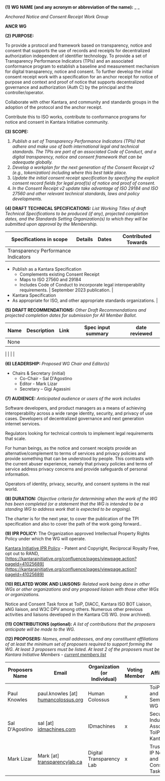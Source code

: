 **(1) WG NAME (and any acronym or abbreviation of the name):** _ _

_Anchored Notice and Consent Receipt Work Group_

**ANCR**   **WG**

**(2) PURPOSE:**

To provide a protocol and framework based on transparency, notice and consent that supports the use of records and receipts for decentralized authorization independent of identifier technology. To provide a set of Transparency Performance Indicators (TPIs) and an associated conformance program to establish a baseline and measurement mechanism for digital transparency, notice and consent. To further develop the initial consent receipt work with a specification for an anchor receipt for notice of purpose and context and proof of notice that supports decentralized governance and authorization (Auth C) by the principal and the controller/operator.

Collaborate with other Kantara, and community and standards groups in the adoption of the protocol and the anchor receipt.

Contribute this to ISO works, contribute to conformance programs for notice and consent in Kantara Initiative community.

**(3) SCOPE:**

1. _Publish a set of Transparency Performance Indicators (TPIs) that adhere and make use of both international legal and technical standards. The TPIs are part of an associated Code of Conduct, and a digital transparency, notice and consent framework that can be adeequate globally._
2. _Develop a workplan for the next generation of the Consent Receipt v2 (e.g., tokenization) including where this best takle place._
  1. _Update the initial consent receipt specification by specifying the explicit consent record fields for legal proof(s) of notice and proof of consent._
  2. _In the Consent Receipt v2 update take advantage of ISO 29184 and ISO 27560 and other relevant technical standards, laws and policy developments._

**(4) DRAFT TECHNICAL SPECIFICATIONS:** _List Working Titles of draft Technical Specifications to be produced_ _(if any), projected completion dates, and the Standards Setting Organization(s) to which they will be submitted upon approval by the Membership._

| Specifications in scope | **Details** | **Dates** | **Contributed Towards** |
| --- | --- | --- | --- |
| Transparency Performance Indicators |
- Publish as a Kantara Specification
  - Complements existing Consent Receipt
  - Maps to ISO 27560 and 29184
  - Includes Code of Conduct to incorporate legal interoperability requirements.
 | September 2023 publication. |
- Kantara Specification
- As appropriate for ISO, and other appropriate standards organizations.
 |

**(5) DRAFT RECOMMENDATIONS:** _Other Draft Recommendations and projected completion dates for_ _submission for All Member Ballot._

| **Name** | **Description** | **Link** | **Spec input summary** | **date reviewed** |
| --- | --- | --- | --- | --- |
| None |
 |
 |
 |
 |

**(6) LEADERSHIP:** _Proposed WG Chair and Editor(s)_

- Chairs & Secretary (initial)
  - Co-Chair - Sal D'Agostino
  - Editor - Mark Lizar
  - Secretary – Gigi Agassini

**(7) AUDIENCE:** _Anticipated audience or users of the work includes_

Software developers, and product managers as a means of achieving interoperability across a wide range identity, security, and privacy of use cases. Developers of decentralized governance and next generation internet services.

Regulators looking for technical controls to implement legal requirements that scale.

For human beings, as the notice and consent receipts provide an alternative/complement to terms of services and privacy policies and provide something that can be understood by people. This contrasts with the current abuser experience, namely that privacy policies and terms of service address privacy concerns and provide safeguards of personal information.

Operators of identity, privacy, security, and consent systems in the real world.

**(8) DURATION:** _Objective criteria for determining when the work of the WG has been completed (or a statement that the WG is intended to be a standing WG to address work that is expected to be ongoing)._

The charter is for the next year, to cover the publication of the TPI specification and also to cover the path of the work going forward..

**(9) IPR POLICY:** The Organization approved Intellectual Property Rights Policy under which the WG will operate.

[Kantara Initiative IPR Policy](https://kantarainitiative.org/wp-content/uploads/2014/08/KantaraInitiativeIPRPolicies_V2.0.pdf) - Patent and Copyright, Reciprocal Royalty Free, opt out to RAND,
[https://kantarainitiative.org/confluence/pages/viewpage.action?pageId=41025689](https://kantarainitiative.org/confluence/pages/viewpage.action?pageId=41025689)

**(10) RELATED WORK AND LIAISONS:** _Related work being done in other WGs or other organizations and any proposed liaison with those other WGs or organizations._

Notice and Consent Task force at ToiP, DIACC, Kantara ISO BOT Liaison, aNG liaison, and W3C DPV among others. Numerous other previous activities and liaisons developed in the Kantara CIS WG. (now archived).

**(11) CONTRIBUTIONS (optional):** _A list of contributions that the proposers anticipate will be made to the WG._

**(12) PROPOSERS:** _Names, email addresses, and any constituent affiliations of at least the minimum set of proposers required to support forming the WG. At least 3 proposers must be listed. At least 2 of the proposers must be Kantara Initiative Members -_ [_current members list_](https://kantarainitiative.org/members/)

| **Proposers Name** | **Email** | **Organization (or Individual)** | **Voting Member** | **Affiliations** |
| --- | --- | --- | --- | --- |
| Paul Knowles | paul.knowles [at] [humancolossus.org](http://humancolossus.org/) | Human Colossus | x | ToiP-Inputs and Semantics WG |
| Sal D'Agostino | sal [at] [idmachines.com](http://idmachines.com/) | IDmachines | x | Security Industry Association, ToIP, IEEE, Kantara |
| Mark Lizar | Mark [at] [transparencylab.ca](http://openconsent.com/) | Digital Transparency Lab | x | Trust Over IP Notice and Consent Task Force |
